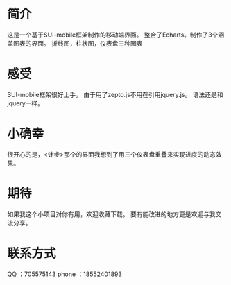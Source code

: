 # 简介
这是一个基于SUI-mobile框架制作的移动端界面。
整合了Echarts。制作了3个涵盖图表的界面。
折线图，柱状图，仪表盘三种图表

# 感受
SUI-mobile框架很好上手。
由于用了zepto.js不用在引用jquery.js。
语法还是和jquery一样。

# 小确幸
很开心的是，<计步>那个的界面我想到了用三个仪表盘重叠来实现进度的动态效果。

# 期待
如果我这个小项目对你有用，欢迎收藏下载。
要有能改进的地方更是欢迎与我交流分享。

# 联系方式
QQ    ：705575143
phone ：18552401893

